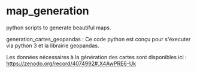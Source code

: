# map_generation
python scripts to generate beautiful maps.

generation_cartes_geopandas :  Ce code python est conçu pour s'éxecuter via python 3 et la librairie geopandas.

Les données nécessaires à la génération des cartes sont disponibles ici : https://zenodo.org/record/4074992#.X4AwPRE6-Uk
